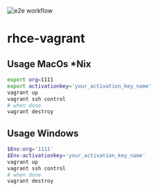 ![e2e workflow](https://github.com/GitarPlayer/rhce-vagrant/actions/workflows/vagrant-up.yml/badge.svg)
# rhce-vagrant

## Usage MacOs *Nix
```bash
export org=1111
export activationkey='your_activation_key_name'
vagrant up 
vagrant ssh control
# when done
vagrant destroy
```

## Usage Windows
```Powershell
$Env:org='1111'
$Env:activationkey='your_activation_key_name'
vagrant up
vagrant ssh control
# when done
vagrant destroy
```

